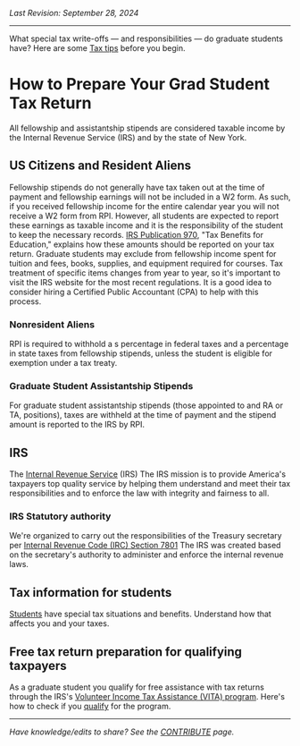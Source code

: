 _Last Revision: September 28, 2024_

---

What special tax write-offs — and responsibilities — do graduate students have? 
Here are some [Tax tips](https://optimataxrelief.com/blog/tax-tips-for-grad-students/) before you begin.
# How to Prepare Your Grad Student Tax Return
All fellowship and assistantship stipends are considered taxable income by the Internal Revenue Service (IRS) and by the state of New York.
## US Citizens and Resident Aliens
Fellowship stipends do not generally have tax taken out at the time of payment and fellowship earnings will not be included in a W2 form. As such, if you received fellowship income for the entire calendar year you will not receive a W2 form from RPI. However, all students are expected to report these earnings as taxable income and it is the responsibility of the student to keep the necessary records. [IRS Publication 970](https://www.irs.gov/forms-pubs/about-publication-970), "Tax Benefits for Education," explains how these amounts should be reported on your tax return. Graduate students may exclude from fellowship income spent for tuition and fees, books, supplies, and equipment required for courses. Tax treatment of specific items changes from year to year, so it's important to visit the IRS website for the most recent regulations. It is a good idea to consider hiring a Certified Public Accountant (CPA) to help with this process.
### Nonresident Aliens
RPI is required to withhold a s percentage in federal taxes and a percentage in state taxes from fellowship stipends, unless the student is eligible for exemption under a tax treaty.

### Graduate Student Assistantship Stipends
For graduate student assistantship stipends (those appointed to and RA or TA, positions), taxes are withheld at the time of payment and the stipend amount is reported to the IRS by RPI.

## IRS
The [Internal Revenue Service](https://www.irs.gov/) (IRS) The IRS mission is to provide America's taxpayers top quality service by helping them understand and meet their tax responsibilities and to enforce the law with integrity and fairness to all.
### IRS Statutory authority
We're organized to carry out the responsibilities of the Treasury secretary per [Internal Revenue Code (IRC) Section 7801](https://www.law.cornell.edu/uscode/text/26/7801) The IRS was created based on the secretary's authority to administer and enforce the internal revenue laws.

## Tax information for students
[Students](https://www.irs.gov/individuals/students) have special tax situations and benefits. Understand how that affects you and your taxes.

## Free tax return preparation for qualifying taxpayers
As a graduate student you qualify for free assistance with tax returns through the 
IRS's [Volunteer Income Tax Assistance (VITA) program](https://www.irs.gov/individuals/free-tax-return-preparation-for-qualifying-taxpayers). Here's how to check if you [qualify](https://www.unitedwaygcr.org/cash/free-tax-prep) for the program.


---
_Have knowledge/edits to share? See the [CONTRIBUTE](../CONTRIBUTE.md) page._